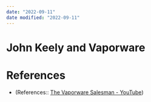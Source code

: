 ```yaml
---
date: "2022-09-11"
date modified: "2022-09-11"
---
```


# John Keely and Vaporware

# References
- (References:: [The Vaporware Salesman - YouTube](https://www.youtube.com/watch?v=w_0i45gbQUA))
